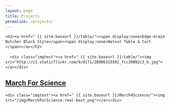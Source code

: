 ```yaml
---
layout: page
title: Projects
permalink: /projects/
---
```


<div class="project-wrapper">

  <div class="project-img">

    <h2><a href=" {{ site.baseurl }}/table/"><span display:none>Edge-Grain Butcher Block Style</span><span display:none>Walnut Table & Cart </span></a></h2>

      <div class="imgtest"><a href=" {{ site.baseurl }}/table/"><img src="http://c1.staticflickr.com/9/8171/28966315502_fcc39892c3_b.jpg"></a></div>

  </div>

  <div class="project-img2">
    <h2><a href=" {{ site.baseurl }}/March4Science/"><span>March For Science</span></a></h2>

    <div class="imgtest"><a href=" {{ site.baseurl }}/March4Science/"><img src="/img/MarchForScience-real-best.png"></a></div>

  </div>

  

</div>
